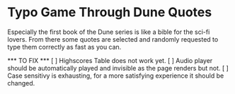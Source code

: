# Typo Game Through Dune Quotes

Especially the first book of the Dune series is like a bible for the sci-fi lovers. From there some quotes are selected and randomly requested to type them
correctly as fast as you can.

*** TO FIX ***
[ ] Highscores Table does not work yet.
[ ] Audio player should be automatically played and invisible as the page renders but not.
[ ] Case sensitivy is exhausting, for a more satisfying experience it should be changed.
